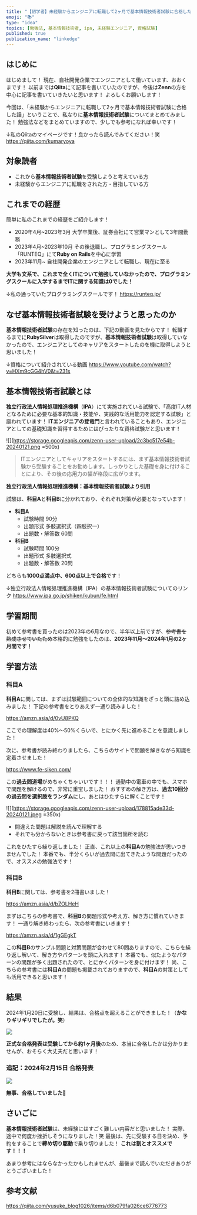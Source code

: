 ```yaml
---
title: "【初学者】未経験からエンジニアに転職して2ヶ月で基本情報技術者試験に合格した話"
emoji: "📚"
type: "idea"
topics: [勉強法, 基本情報技術者, ipa, 未経験エンジニア, 資格試験]
published: true
publication_name: "linkedge"
---
```

## はじめに
はじめまして！
現在、自社開発企業でエンジニアとして働いています、おおくまです！
以前までは**Qiita**にて記事を書いていたのですが、今後は**Zenn**の方を中心に記事を書いていきたいと思います！
よろしくお願いします！

今回は、「未経験からエンジニアに転職して2ヶ月で基本情報技術者試験に合格した話」ということで、私なりに**基本情報技術者試験**についてまとめてみました！
勉強法などをまとめていますので、少しでも参考になれば幸いです！

↓私のQiitaのマイページです！良かったら読んでみてください！笑
https://qiita.com/kumaryoya

## 対象読者
- これから**基本情報技術者試験**を受験しようと考えている方
- 未経験からエンジニアに転職をされた方・目指している方

## これまでの経歴
簡単に私のこれまでの経歴をご紹介します！

- 2020年4月~2023年3月 大学卒業後、証券会社にて営業マンとして3年間勤務
- 2023年4月~2023年10月 その後退職し、プログラミングスクール「RUNTEQ」にて**Ruby on Rails**を中心に学習
- 2023年11月~ 自社開発企業のエンジニアとして転職し、現在に至る

**大学も文系で、これまで全くITについて勉強していなかったので、プログラミングスクールに入学するまでITに関する知識は0でした！**

↓私の通っていたプログラミングスクールです！
https://runteq.jp/

## なぜ基本情報技術者試験を受けようと思ったのか
**基本情報技術者試験**の存在を知ったのは、下記の動画を見たからです！
転職するまでに**RubySilver**は取得したのですが、**基本情報技術者試験**は取得していなかったので、エンジニアとしてのキャリアをスタートしたのを機に取得しようと思いました！

↓資格について紹介されている動画
https://www.youtube.com/watch?v=HXm9cGG4hV0&t=231s

## 基本情報技術者試験とは
**独立行政法人情報処理推進機構**（**IPA**）にて実施されている試験で、「高度IT人材となるために必要な基本的知識・技能や、実践的な活用能力を認定する試験」と謳われています！
**ITエンジニアの登竜門**と言われていることもあり、エンジニアとしての基礎知識を習得するためにはぴったりな資格試験だと思います！

![](https://storage.googleapis.com/zenn-user-upload/2c3bc517e54b-20240121.png =500x)

>ITエンジニアとしてキャリアをスタートするには、まず基本情報技術者試験から受験することをお勧めします。しっかりとした基礎を身に付けることにより、その後の応用力の幅が格段に広がります。

**独立行政法人情報処理推進機構：基本情報技術者試験より引用**

試験は、**科目A**と**科目B**に分かれており、それぞれ対策が必要となっています！

- **科目A**
  - 試験時間 90分
  - 出題形式 多肢選択式（四肢択一）
  - 出題数・解答数 60問
- **科目B**
  - 試験時間 100分
  - 出題形式 多肢選択式
  - 出題数・解答数 20問

どちらも**1000点満点中、600点以上で合格**です！

↓独立行政法人情報処理推進機構（IPA）の基本情報技術者試験についてのリンク
https://www.ipa.go.jp/shiken/kubun/fe.html

## 学習期間
初めて参考書を買ったのは2023年の6月なので、半年以上前ですが、~~参考書を熟成させていたため~~本格的に勉強をしたのは、**2023年11月〜2024年1月の2ヶ月間です！**

## 学習方法

### 科目A
**科目A**に関しては、まずは試験範囲についての全体的な知識をざっと頭に詰め込みました！
下記の参考書をとりあえず一通り読みました！

https://amzn.asia/d/0vU8PKQ

ここでの理解度は40%〜50%くらいで、とにかく先に進めることを意識しました！

次に、参考書が読み終わりましたら、こちらのサイトで問題を解きながら知識を定着させました！

https://www.fe-siken.com/

この**過去問道場**がめちゃくちゃいいです！！！
通勤中の電車の中でも、スマホで問題を解けるので、非常に重宝しました！
おすすめの解き方は、**過去10回分の過去問を選択肢をランダム**にし、あとはひたすらに解くことです！

![](https://storage.googleapis.com/zenn-user-upload/178815ade33d-20240121.jpeg =350x)

- 間違えた問題は解説を読んで理解する
- それでも分からないときは参考書に戻って該当箇所を読む

これをひたすら繰り返しました！
正直、これ以上の**科目A**の勉強法が思いつきませんでした！
本番でも、半分くらいが過去問に出てきたような問題だったので、オススメの勉強法です！

### 科目B
**科目B**に関しては、参考書を2冊書いました！

https://amzn.asia/d/bZOLHeH

まずはこちらの参考書で、**科目B**の問題形式や考え方、解き方に慣れていきます！
一通り解き終わったら、次の参考書にいきます！

https://amzn.asia/d/1gGEgkT

この**科目B**のサンプル問題と対策問題が合わせて80問ありますので、こちらを繰り返し解いて、解き方やパターンを頭に入れます！
本番でも、似たようなパターンの問題が多く出題されたので、とにかくパターンを身に付けます！
尚、こちらの参考書には**科目A**の問題も掲載されておりますので、**科目A**の対策としても活用できると思います！

## 結果　
2024年1月20日に受験し、結果は、合格点を超えることができました！（**かなりギリギリでしたが。笑**）

![](https://storage.googleapis.com/zenn-user-upload/a8acd2fec9af-20240121.jpeg)

**正式な合格発表は受験してから約1ヶ月後**のため、本当に合格したかは分かりませんが、おそらく大丈夫だと思います！

### 追記：2024年2月15日 合格発表

![](https://storage.googleapis.com/zenn-user-upload/dd9b29d0345f-20240218.jpeg)

**無事、合格していました🎉**

## さいごに
**基本情報技術者試験**は、未経験にはすごく難しい内容だと思いました！
実際、途中で何度か挫折しそうになりました！笑
最後は、先に受験する日を決め、予約をすることで**締め切り駆動**で乗り切りました！
**これは割とオススメです！！！**

あまり参考にはならなかったかもしれませんが、最後まで読んでいただきありがとうございました！

## 参考文献
https://qiita.com/yusuke_blog1026/items/d6b079fa026ce6776773
